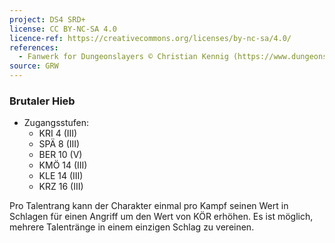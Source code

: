 ```yaml
---
project: DS4 SRD+
license: CC BY-NC-SA 4.0
licence-ref: https://creativecommons.org/licenses/by-nc-sa/4.0/
references: 
  - Fanwerk for Dungeonslayers © Christian Kennig (https://www.dungeonslayers.net/)
source: GRW
---
```


### Brutaler Hieb

- Zugangsstufen:
  - KRI 4 (III)
  - SPÄ 8 (III)
  - BER 10 (V)
  - KMÖ 14 (III)
  - KLE 14 (III)
  - KRZ 16 (III)

Pro Talentrang kann der Charakter einmal pro Kampf seinen Wert in Schlagen für einen Angriff um den Wert von KÖR erhöhen. Es ist möglich, mehrere Talentränge in einem einzigen Schlag zu vereinen.

